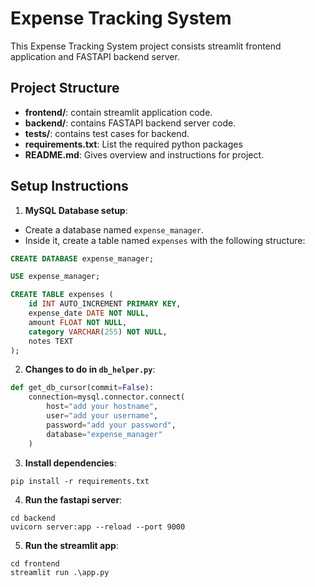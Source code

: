 # Expense Tracking System

This Expense Tracking System project consists streamlit
frontend application and FASTAPI backend server.



## Project Structure

- **frontend/**: contain streamlit application code.
- **backend/**: contains FASTAPI backend server code.
- **tests/**: contains test cases for backend.
- **requirements.txt**: List the required python packages
- **README.md**: Gives overview and instructions for project.

## Setup Instructions

1. **MySQL Database setup**:

- Create a database named `expense_manager`.
- Inside it, create a table named `expenses` 
with the following structure:
```sql
CREATE DATABASE expense_manager;

USE expense_manager;

CREATE TABLE expenses (
    id INT AUTO_INCREMENT PRIMARY KEY,
    expense_date DATE NOT NULL,
    amount FLOAT NOT NULL,
    category VARCHAR(255) NOT NULL,
    notes TEXT
);
```

2. **Changes to do in `db_helper.py`**:
``` python
def get_db_cursor(commit=False):
    connection=mysql.connector.connect(
        host="add your hostname",
        user="add your username",
        password="add your password",
        database="expense_manager"
    )
```



3. **Install dependencies**:
```commandline
pip install -r requirements.txt
```

4. **Run the fastapi server**:
```commandline
cd backend
uvicorn server:app --reload --port 9000
```

5. **Run the streamlit app**:
```commandline
cd frontend
streamlit run .\app.py
```





